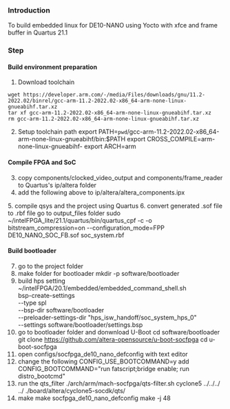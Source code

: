 ### Introduction
To build embedded linux for DE10-NANO using Yocto with xfce and frame buffer in Quartus 21.1

### Step

#### Build environment preparation
1. Download toolchain	
```
wget https://developer.arm.com/-/media/Files/downloads/gnu/11.2-2022.02/binrel/gcc-arm-11.2-2022.02-x86_64-arm-none-linux-gnueabihf.tar.xz
tar xf gcc-arm-11.2-2022.02-x86_64-arm-none-linux-gnueabihf.tar.xz
rm gcc-arm-11.2-2022.02-x86_64-arm-none-linux-gnueabihf.tar.xz
```

2. Setup toolchain path
export PATH=`pwd`/gcc-arm-11.2-2022.02-x86_64-arm-none-linux-gnueabihf/bin:$PATH
export CROSS_COMPILE=arm-none-linux-gnueabihf-
export ARCH=arm

#### Compile FPGA and SoC
3. copy components/clocked_video_output and components/frame_reader to Quartus's ip/altera folder
4. add the following above </library> to ip/altera/altera_components.ipx
  <component
   name="alt_vip_vfr"
   file="frame_reader/full_ip/frame_reader/alt_vip_vfr_hw.tcl"
   displayName="Frame Reader"
   version="14.0"
   description="The Frame Reader Megacore can be used to read a video stream from video frames stored a memory buffer"
   tags="AUTHORSHIP=Altera Corporation /// CONNECTION_TYPES=avalon,clock,interrupt"
   categories="Video and Image Processing"
   factory="TclModuleFactory">
  <tag2 key="COMPONENT_EDITABLE" value="false" />
  <tag2 key="COMPONENT_HIDE_FROM_QUARTUS" value="true" />
  <tag2 key="ELABORATION_CALLBACK" value="vfr_elaboration_callback" />
  <tag2 key="TCL_PACKAGE_VERSION" value="10.0" />
  <documentUrl
     displayName="DATASHEET"
     type="DATASHEET"
     url="http://www.altera.com/literature/ug/ug_vip.pdf" />
 </component>
 <component
   name="alt_vip_itc"
   file="clocked_video_output/alt_vip_itc_hw.tcl"
   displayName="Clocked Video Output Intel FPGA IP"
   version="14.0"
   description="The Clocked Video Output converts Avalon-ST Video to standard video formats such as BT656 or VGA."
   tags="AUTHORSHIP=Intel Corporation /// CONNECTION_TYPES=clock"
   categories="DSP/Video and Image Processing/Legacy"
   factory="TclModuleFactory">
  <tag2 key="COMPONENT_EDITABLE" value="false" />
  <tag2 key="COMPONENT_HIDE_FROM_QUARTUS" value="true" />
  <tag2 key="ELABORATION_CALLBACK" value="cvo_elaboration_callback" />
  <tag2 key="TCL_PACKAGE_VERSION" value="11.0" />
  <documentUrl
     displayName="DATASHEET"
     type="DATASHEET"
     url="http://www.altera.com/literature/ug/ug_vip.pdf" />
 </component>
 <plugin
   name="alt_vip_itc.qprs"
   file="clocked_video_output/alt_vip_itc.qprs"
   displayName="alt_vip_itc.qprs"
   version="0.0"
   description=""
   tags=""
   categories=""
   type="com.altera.sopcmodel.util.IElementPresetList"
   subtype=""
   factory="PresetFactory">
  <tag2 key="PRESET_TYPE" value="alt_vip_itc" />
 </plugin>
5. compile qsys and the project using Quartus
6. convert generated .sof file to .rbf file
go to output_files folder
sudo ~/intelFPGA_lite/21.1/quartus/bin/quartus_cpf -c -o bitstream_compression=on --configuration_mode=FPP DE10_NANO_SOC_FB.sof soc_system.rbf

#### Build bootloader
7. go to the project folder
8. make folder for bootloader
mkdir -p software/bootloader
9. build hps setting
~/intelFPGA/20.1/embedded/embedded_command_shell.sh \
bsp-create-settings \
   --type spl \
   --bsp-dir software/bootloader \
   --preloader-settings-dir "hps_isw_handoff/soc_system_hps_0" \
   --settings software/bootloader/settings.bsp
10. go to bootloader folder and donwnload U-Boot
cd software/bootloader
git clone https://github.com/altera-opensource/u-boot-socfpga
cd u-boot-socfpga
11. open configs/socfpga_de10_nano_defconfig with text editor
12. change the following
CONFIG_USE_BOOTCOMMAND=y
add CONFIG_BOOTCOMMAND="run fatscript;bridge enable; run distro_bootcmd"
13. run the qts_filter
./arch/arm/mach-socfpga/qts-filter.sh cyclone5 ../../../ ../ ./board/altera/cyclone5-socdk/qts/
14. make
make socfpga_de10_nano_defconfig
make -j 48
